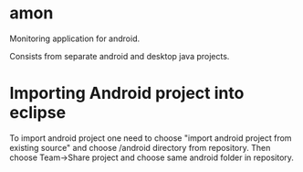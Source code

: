 amon
====

Monitoring application for android.

Consists from separate android and desktop java projects. 

Importing Android project into eclipse
===
To import android project one need to choose "import android project from existing source" and choose /android directory 
from repository. Then choose Team->Share project and choose same android folder in repository. 